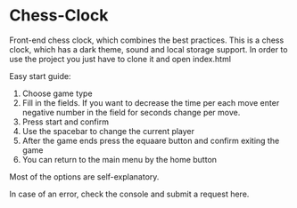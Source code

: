 # Chess-Clock
Front-end chess clock, which combines the best practices.
This is a chess clock, which has a dark theme, sound and local storage support.
In order to use the project you just have to clone it and open index.html

Easy start guide:
1) Choose game type
2) Fill in the fields. If you want to decrease the time per each move enter negative number in the field for seconds change per move.
3) Press start and confirm
4) Use the spacebar to change the current player
5) After the game ends press the equaare button and confirm exiting the game
6) You can return to the main menu by the home button

Most of the options are self-explanatory.

In case of an error, check the console and submit a request here.
